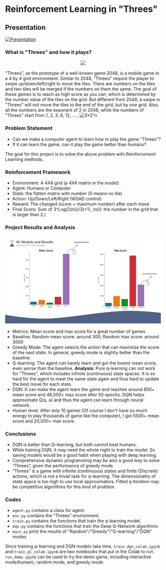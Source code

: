 # Reinforcement Learning in "Threes"

## Presentation

[![Presentation](https://img.youtube.com/vi/W3iLLTlRbUA/0.jpg)](https://www.youtube.com/watch?v=W3iLLTlRbUA)

### What is "Threes" and how it plays?

<p align="center">
<img src="https://upload.wikimedia.org/wikipedia/commons/7/74/Threes_video_game_trailer.gif">
</p>

"Threes", as the prototype of a well-known game 2048, is a mobile game in a 4 by 4 grid environment. 
Similar to 2048, "Threes" require the player to swipe up/down/left/right to move the tiles. 
There are numbers on the tiles and two tiles will be merged if the numbers on them the same. 
The goal of these games is to reach as high score as you can, 
which is determined by the number value of the tiles on the grid.
But different from 2048, a swipe in "Threes" will not move the tiles to the end of the grid, 
but by one grid. Also, all the numbers are the exponent of 2 in 2048, while the numbers of "Threes" 
start from 1, 2, 3, 6, 12, ... , ![3*2^n](https://latex.codecogs.com/svg.latex?3*2^n)

### Problem Statement
 - Can we make a computer agent to learn how to play the game "Threes"?
 - If it can learn the game, can it play the game better than humans?

The goal for this project is to solve the above problem with Reinforcement Learning methods.

### Reinforcement Framework

 - Environment: A 4X4 grid (a 4X4 matrix in the model)
 - Agent: Humans or Computer
 - State: the flatten matrix with number (0 means no tile)
 - Action: Up/Down/Left/Right (WSAD control)
 - Reward: The changed (score + maximum number) after each move
 - Final Score: Sum of 3^Log(2(n(i)/3)+1), (n(i): the number in the grid that is larger than 2.)

### Project Results and Analysis

<p align="center">
<img src="https://github.com/Shirleyiscool/RL_Threes/blob/master/img/model_results.jpg?raw=true">
</p>

 - Metrics: Mean score and max score for a great number of games
 - Baseline: Random mean score: around 300; Random max score: around 3000
 - Greedy Mode: The agent selects the action that can maximize the score of the next state. 
 In general, greedy mode is slightly better than the baseline.
 - Q-learning: The agent can barely learn and got the lowest mean score, even worse than the baseline.
 **Analysis:** Pure q-learning can not work for "Threes", which includes infinite (continuous) state spaces.
 It is so hard for the agent to meet the same state again and thus hard to update the best move for each state.
 - DQN: It can make the agent learn the game and reaches around 850+ mean score and 48,000+ max score after
 50 epochs. DQN helps approximate Q(s, a) and thus the agent can learn through neural network.
 - Human level: After only 10 games (Of course I don't have so much energy to play thousands of game like
 the computer), I got 5500+ mean score and 20,000+ max score.
 
 ### Conclusions
 - DQN is better than Q-learning, but both cannot beat humans. 
 - While training DQN, it may need the whole night to train the model. So saving models would be a good habit when playing with deep learning.
 - Comprehensive dynamic programming may be also a good way to solve “Threes”, given the performance of greedy mode.
 - “Threes” is a game with infinite (continuous) states and finite (Discrete) actions, which is not a trivial task for q-learning. The dimensionality of state space is too high to use local approximators. Fitted q iteration may be competitive algorithms for this kind of problem.

 ### Codes
 - `agent.py` contains a class for agent.
 - `env.py` contains the "Threes" environment.
 - `train.py` contains the functions that train the q-learning model.
 - `dqn.py` contains the functions that train the Deep Q-Network algorithms
 - `main.py` print the results of "Random"/"Greedy"/"Q-learning"/"DQN" modes
 
Since training q-learning and DQN models take time, `train_dqn_colab.ipynb` and `train_ql_colab.ipynb` are
two notebooks that put in the Colab to run. `run_demo.ipynb` can be used to try the demo game, including
interactive mode(human), random mode, and greedy mode.
  
  
 
 
 




